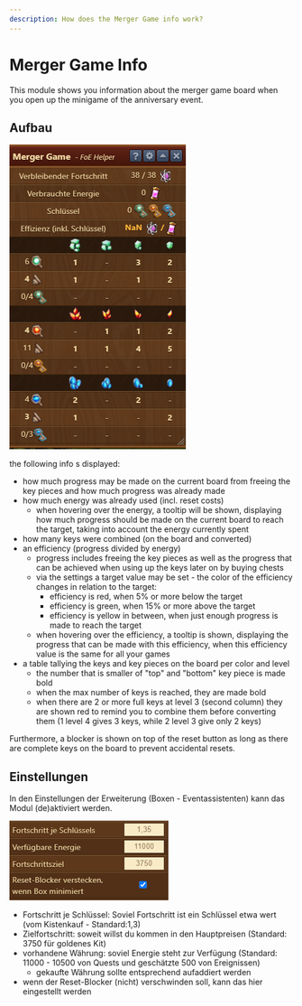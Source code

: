 ```yaml
---
description: How does the Merger Game info work?
---
```


# Merger Game Info

This module shows you information about the merger game board when you open up the minigame of the anniversary event.

## Aufbau

![Aufbau](./.images/mergergameinfo.png)

the following info s displayed:

* how much progress may be made on the current board from freeing the key pieces and how much progress was already made
* how much energy was already used (incl. reset costs)
    * when hovering over the energy, a tooltip will be shown, displaying how much progress should be made on the current board to reach the target, taking into account the energy currently spent
* how many keys were combined (on the board and converted)
* an efficiency (progress divided by energy)
    * progress includes freeing the key pieces as well as the progress that can be achieved when using up the keys later on by buying chests
    * via the settings a target value may be set - the color of the efficiency changes in relation to the target:
        * efficiency is red, when 5% or more below the target
		* efficiency is green, when 15% or more above the target
		* efficiency is yellow in between, when just enough progress is made to reach the target
	* when hovering over the efficiency, a tooltip is shown, displaying the progress that can be made with this efficiency, when this efficiency value is the same for all your games
* a table tallying the keys and key pieces on the board per color and level
    * the number that is smaller of "top" and "bottom" key piece is made bold
    * when the max number of keys is reached, they are made bold
    * when there are 2 or more full keys at level 3 (second column) they are shown red to remind you to combine them before converting them (1 level 4 gives 3 keys, while 2 level 3 give only 2 keys)

Furthermore, a blocker is shown on top of the reset button as long as there are complete keys on the board to prevent accidental resets.	

## Einstellungen

In den Einstellungen der Erweiterung (Boxen - Eventassistenten) kann das Modul (de)aktiviert werden.

![Einstellungen](./.images/mergergamesettings.png)

* Fortschritt je Schlüssel: Soviel Fortschritt ist ein Schlüssel etwa wert (vom Kistenkauf - Standard:1,3)
* Zielfortschritt: soweit willst du kommen in den Hauptpreisen (Standard: 3750 für goldenes Kit)
* vorhandene Währung: soviel Energie steht zur Verfügung (Standard: 11000 - 10500 von Quests und geschätzte 500 von Ereignissen)
    * gekaufte Währung sollte entsprechend aufaddiert werden
* wenn der Reset-Blocker (nicht) verschwinden soll, kann das hier eingestellt werden